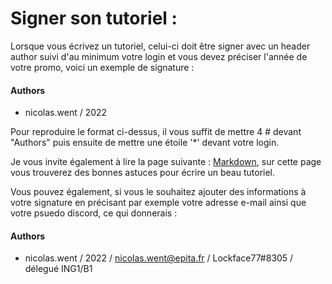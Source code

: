# Signer son tutoriel :

Lorsque vous écrivez un tutoriel, celui-ci doit être signer avec un header author suivi d'au minimum votre login et vous devez préciser l'année de votre promo, voici un exemple de signature :

#### Authors
* nicolas.went / 2022

Pour reproduire le format ci-dessus, il vous suffit de mettre 4 \# devant "Authors" puis ensuite de mettre une étoile '\*' devant votre login.

Je vous invite également à lire la page suivante : [Markdown](https://guides.github.com/features/mastering-markdown/), sur cette page vous trouverez des bonnes astuces pour écrire un beau tutoriel.

Vous pouvez également, si vous le souhaitez ajouter des informations à votre signature en précisant par exemple votre adresse e-mail ainsi que votre psuedo discord, ce qui donnerais :

#### Authors
* nicolas.went / 2022 / nicolas.went@epita.fr / Lockface77#8305 / délegué ING1/B1
